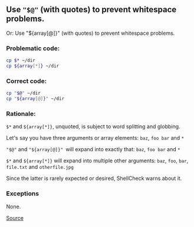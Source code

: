 ## Use `"$@"` (with quotes) to prevent whitespace problems.

Or: Use "${array[@]}" (with quotes) to prevent whitespace problems.

### Problematic code:

```sh
cp $* ~/dir
cp ${array[*]} ~/dir
```

### Correct code:

```sh
cp "$@" ~/dir
cp "${array[@]}" ~/dir
```

### Rationale:

`$*` and `${array[*]}`, unquoted, is subject to word splitting and globbing.

Let's say you have three arguments or array elements: `baz`, `foo bar` and `*`

`"$@"` and `"${array[@]}" `will expand into exactly that: `baz`, `foo bar` and `*`

`$*` and `${array[*]}` will expand into multiple other arguments: `baz`, `foo`, `bar`, `file.txt` and `otherfile.jpg`

Since the latter is rarely expected or desired, ShellCheck warns about it.

### Exceptions

None.

[Source](https://github.com/koalaman/shellcheck/wiki/SC2048)

